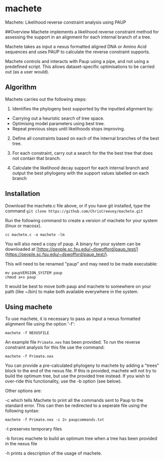 # machete
Machete: Likelihood reverse constraint analysis using PAUP

##Overview
Machete implements a likelihood reverse constraint method for assessing the support in an alignment for each internal branch of a tree.

Machete takes as input a nexus formatted aligned DNA or Amino Acid sequences and uses PAUP to calculate the reverse constraint supports.

Machete controls and interacts with Paup using a pipe, and not using a predefined script. This allows dataset-specific optimisations to be carried out (as a user would).

## Algorithm

Machete carries out the following steps:

1. Identifies the phylogeny best supported by the inputted alignment by:
  * Carrying out a heuristic search of tree space.
  * Optimising model parameters using best tree.
  * Repeat previous steps until likelihoods stops improving.

2. Define all constraints based on each of the internal branches of the best tree.

3. For each constraint, carry out a search for the the best tree that does not contain that branch.

5. Calculate the likelihood decay support for each internal branch and output the best phylogeny with the support values labelled on each branch


## Installation

Download the machete.c file above, or if you have git installed, type the command 
`git clone https://github.com/ChrisCreevey/machete.git`

Run the following command to create a version of machete for your system (linux or macosx).

```
cc machete.c -o machete -lm
```

You will also need a copy of paup. A binary for your system can be downloaded at [https://people.sc.fsu.edu/~dswofford/paup_test/](https://people.sc.fsu.edu/~dswofford/paup_test/).

This will need to be renamed "paup" and may need to be made executable:

```
mv paupVERSION_SYSTEM paup
chmod a+x paup
```

It would be best to move both paup and machete to somewhere on your path (like ~/bin) to make both available everywhere in the system.

## Using machete

To use machete, it is necessary to pass as input a nexus formatted alignment file using the option '-f':

```
machete -f NEXUSFILE
```

An example file `Primate.nex` has been provided. To run the reverse constraint analysis for this file use the command:

```
machete -f Primate.nex
```
You can provide a pre-calculated phylogeny to machete by adding a "trees" block to the end of the nexus file.
If this is provided, machete will not try to build the optimum tree, but use the provided tree instead.
If you wish to over-ride this functionality, use the -b option (see below).

Other options are:

 -c which tells Machete to print all the commands sent to Paup to the standard error. This can then be redirected to a seperate file using the following syntax:
 
 ```
 machete -f Primate.nex -c 2> paupcommands.txt
 ```
  -t preserves temporary files
  
  -b forces machete to build an optimum tree when a tree has been provided in the nexus file
 
  -h prints a description of the usage of machete.
 
 


